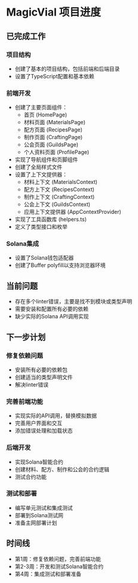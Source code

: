 # MagicVial 项目进度

## 已完成工作

### 项目结构
- 创建了基本的项目结构，包括前端和后端目录
- 设置了TypeScript配置和基本依赖

### 前端开发
- 创建了主要页面组件：
  - 首页 (HomePage)
  - 材料页面 (MaterialsPage)
  - 配方页面 (RecipesPage)
  - 制作页面 (CraftingPage)
  - 公会页面 (GuildsPage)
  - 个人资料页面 (ProfilePage)
- 实现了导航组件和页脚组件
- 创建了全局样式文件
- 设置了上下文提供器：
  - 材料上下文 (MaterialsContext)
  - 配方上下文 (RecipesContext)
  - 制作上下文 (CraftingContext)
  - 公会上下文 (GuildsContext)
  - 应用上下文提供器 (AppContextProvider)
- 实现了工具函数库 (helpers.ts)
- 定义了类型接口和枚举

### Solana集成
- 设置了Solana钱包适配器
- 创建了Buffer polyfill以支持浏览器环境

## 当前问题
- 存在多个linter错误，主要是找不到模块或类型声明
- 需要安装和配置所有必要的依赖
- 缺少实际的Solana API调用实现

## 下一步计划

### 修复依赖问题
- 安装所有必要的依赖包
- 创建适当的类型声明文件
- 解决linter错误

### 完善前端功能
- 实现实际的API调用，替换模拟数据
- 完善用户界面和交互
- 添加错误处理和加载状态

### 后端开发
- 实现Solana智能合约
- 创建材料、配方、制作和公会的合约逻辑
- 测试合约功能

### 测试和部署
- 编写单元测试和集成测试
- 部署到Solana测试网
- 准备主网部署计划

## 时间线
- 第1周：修复依赖问题，完善前端功能
- 第2-3周：开发和测试Solana智能合约
- 第4周：集成测试和部署准备 